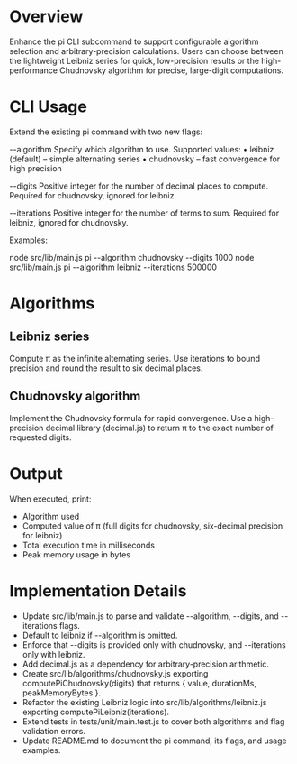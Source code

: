 # Overview

Enhance the pi CLI subcommand to support configurable algorithm selection and arbitrary-precision calculations. Users can choose between the lightweight Leibniz series for quick, low-precision results or the high-performance Chudnovsky algorithm for precise, large-digit computations.

# CLI Usage

Extend the existing pi command with two new flags:

--algorithm <algorithm>
    Specify which algorithm to use. Supported values:
      • leibniz (default) – simple alternating series
      • chudnovsky – fast convergence for high precision

--digits <number>
    Positive integer for the number of decimal places to compute. Required for chudnovsky, ignored for leibniz.

--iterations <number>
    Positive integer for the number of terms to sum. Required for leibniz, ignored for chudnovsky.

Examples:

  node src/lib/main.js pi --algorithm chudnovsky --digits 1000
  node src/lib/main.js pi --algorithm leibniz --iterations 500000

# Algorithms

## Leibniz series

Compute π as the infinite alternating series. Use iterations to bound precision and round the result to six decimal places.

## Chudnovsky algorithm

Implement the Chudnovsky formula for rapid convergence. Use a high-precision decimal library (decimal.js) to return π to the exact number of requested digits.

# Output

When executed, print:

- Algorithm used
- Computed value of π (full digits for chudnovsky, six-decimal precision for leibniz)
- Total execution time in milliseconds
- Peak memory usage in bytes

# Implementation Details

- Update src/lib/main.js to parse and validate --algorithm, --digits, and --iterations flags.
- Default to leibniz if --algorithm is omitted.
- Enforce that --digits is provided only with chudnovsky, and --iterations only with leibniz.
- Add decimal.js as a dependency for arbitrary-precision arithmetic.
- Create src/lib/algorithms/chudnovsky.js exporting computePiChudnovsky(digits) that returns { value, durationMs, peakMemoryBytes }.
- Refactor the existing Leibniz logic into src/lib/algorithms/leibniz.js exporting computePiLeibniz(iterations).
- Extend tests in tests/unit/main.test.js to cover both algorithms and flag validation errors.
- Update README.md to document the pi command, its flags, and usage examples.